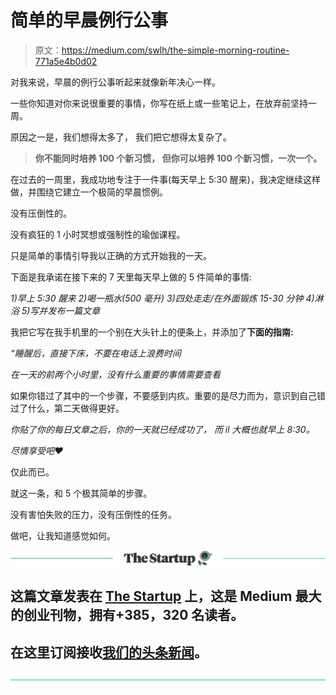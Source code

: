 # 简单的早晨例行公事

> 原文：<https://medium.com/swlh/the-simple-morning-routine-771a5e4b0d02>

对我来说，早晨的例行公事听起来就像新年决心一样。

一些你知道对你来说很重要的事情，你写在纸上或一些笔记上，在放弃前坚持一周。

原因之一是，我们想得太多了，
我们把它想得太复杂了。

> **你不能同时培养 100 个新习惯，
> 但你可以培养 100 个新习惯，一次一个。**

在过去的一周里，我成功地专注于一件事(每天早上 5:30 醒来)，我决定继续这样做，并围绕它建立一个极简的早晨惯例。

没有压倒性的。

没有疯狂的 1 小时冥想或强制性的瑜伽课程。

只是简单的事情引导我以正确的方式开始我的一天。

下面是我承诺在接下来的 7 天里每天早上做的 5 件简单的事情:

*1)早上 5:30 醒来
2)喝一瓶水(500 毫升)
3)四处走走/在外面锻炼 15-30 分钟
4)淋浴
5)写并发布一篇文章*

我把它写在我手机里的一个别在大头针上的便条上，并添加了**下面的指南:**

*“睡醒后，直接下床，不要在电话上浪费时间*

*在一天的前两个小时里，没有什么重要的事情需要查看*

如果你错过了其中的一个步骤，不要感到内疚。重要的是尽力而为，意识到自己错过了什么，第二天做得更好。

*你贴了你的每日文章之后，你的一天就已经成功了，*
*而 il 大概也就早上 8:30。*

*尽情享受吧❤*

仅此而已。

就这一条，和 5 个极其简单的步骤。

没有害怕失败的压力，没有压倒性的任务。

做吧，让我知道感觉如何。

[![](img/308a8d84fb9b2fab43d66c117fcc4bb4.png)](https://medium.com/swlh)

## 这篇文章发表在 [The Startup](https://medium.com/swlh) 上，这是 Medium 最大的创业刊物，拥有+385，320 名读者。

## 在这里订阅接收[我们的头条新闻](http://growthsupply.com/the-startup-newsletter/)。

[![](img/b0164736ea17a63403e660de5dedf91a.png)](https://medium.com/swlh)
